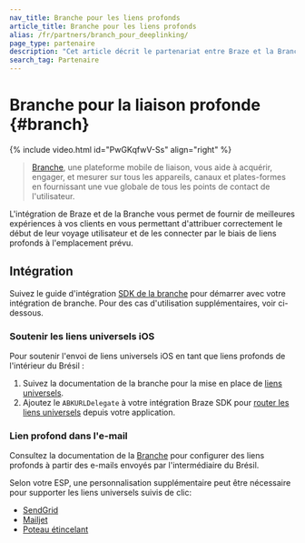 ```yaml
---
nav_title: Branche pour les liens profonds
article_title: Branche pour les liens profonds
alias: /fr/partners/branch_pour_deeplinking/
page_type: partenaire
description: "Cet article décrit le partenariat entre Braze et la Branche et comment l'utiliser pour soutenir vos pratiques de liaison profonde."
search_tag: Partenaire
---
```


# Branche pour la liaison profonde {#branch}

{% include video.html id="PwGKqfwV-Ss" align="right" %}

> [Branche][1], une plateforme mobile de liaison, vous aide à acquérir, engager, et mesurer sur tous les appareils, canaux et plates-formes en fournissant une vue globale de tous les points de contact de l'utilisateur.

L'intégration de Braze et de la Branche vous permet de fournir de meilleures expériences à vos clients en vous permettant d'attribuer correctement []({{site.baseurl}}/partners/advertising_technologies/attribution/branch_for_attribution/) le début de leur voyage utilisateur et de les connecter par le biais de liens profonds à l'emplacement prévu.

## Intégration

Suivez le guide d'intégration [SDK de la branche](https://help.branch.io/developers-hub/docs/native-sdks-overview) pour démarrer avec votre intégration de branche. Pour des cas d'utilisation supplémentaires, voir ci-dessous.

### Soutenir les liens universels iOS

Pour soutenir l'envoi de liens universels iOS en tant que liens profonds de l'intérieur du Brésil :

1. Suivez la documentation de la branche pour la mise en place de [liens universels][3].
2. Ajoutez le `ABKURLDelegate` à votre intégration Braze SDK pour [router les liens universels][4] depuis votre application.

### Lien profond dans l'e-mail

Consultez la documentation de la [Branche](https://docs.branch.io/pages/integrations/braze/) pour configurer des liens profonds à partir des e-mails envoyés par l'intermédiaire du Brésil.

Selon votre ESP, une personnalisation supplémentaire peut être nécessaire pour supporter les liens universels suivis de clic:

- [SendGrid][5]
- [Mailjet][6]
- [Poteau étincelant][7]

[1]: https://branch.io/
[3]: https://docs.branch.io/pages/deep-linking/universal-links/#search
[4]: {{site.baseurl}}/developer_guide/platform_integration_guides/ios/advanced_use_cases/linking/#linking-customization
[5]: https://help.branch.io/using-branch/page/braze-sendgrid
[6]: https://help.branch.io/using-branch/page/braze-mailjet
[7]: https://help.branch.io/using-branch/page/braze-sparkpost